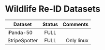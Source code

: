 # Wildlife Re-ID Datasets


| Dataset       |   Status  |  Comments  |
|---------------|:---------:|-----------:|
| iPanda-50     |   FULL    |            |
| StripeSpotter |   FULL    | Only linux |# wildlife-datasets

